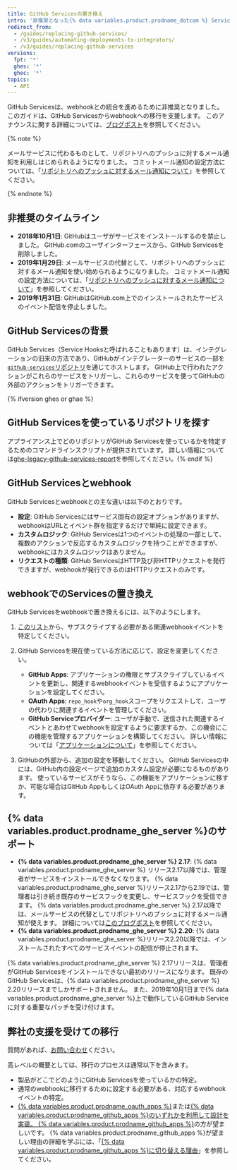 ```yaml
---
title: GitHub Servicesの置き換え
intro: '非推奨となった{% data variables.product.prodname_dotcom %} Servicesにまだ依存しているなら、サービスフックをwebhookに移行する方法を学んでください。'
redirect_from:
  - /guides/replacing-github-services/
  - /v3/guides/automating-deployments-to-integrators/
  - /v3/guides/replacing-github-services
versions:
  fpt: '*'
  ghes: '*'
  ghec: '*'
topics:
  - API
---
```



GitHub Servicesは、webhookとの統合を進めるために非推奨となりました。 このガイドは、GitHub Servicesからwebhookへの移行を支援します。 このアナウンスに関する詳細については、[ブログポスト](https://developer.github.com/changes/2018-10-01-denying-new-github-services)を参照してください。

{% note %}

メールサービスに代わるものとして、リポジトリへのプッシュに対するメール通知を利用しはじめられるようになりました。 コミットメール通知の設定方法については、「[リポジトリへのプッシュに対するメール通知について](/github/receiving-notifications-about-activity-on-github/about-email-notifications-for-pushes-to-your-repository/)」を参照してください。

{% endnote %}

## 非推奨のタイムライン

- **2018年10月1日**: GitHubはユーザがサービスをインストールするのを禁止しました。 GitHub.comのユーザインターフェースから、GitHub Servicesを削除しました。
- **2019年1月29日**: メールサービスの代替として、リポジトリへのプッシュに対するメール通知を使い始められるようになりました。 コミットメール通知の設定方法については、「[リポジトリへのプッシュに対するメール通知について](/github/receiving-notifications-about-activity-on-github/about-email-notifications-for-pushes-to-your-repository/)」を参照してください。
- **2019年1月31日**: GitHubはGitHub.com上でのインストールされたサービスのイベント配信を停止しました。

## GitHub Servicesの背景

GitHub Services（Service Hooksと呼ばれることもあります）は、インテグレーションの旧来の方法であり、GitHubがインテグレーターのサービスの一部を[`github-services`リポジトリ](https://github.com/github/github-services)を通じてホストします。 GitHub上で行われたアクションがこれらのサービスをトリガーし、これらのサービスを使ってGitHubの外部のアクションをトリガーできます。

{% ifversion ghes or ghae %}
## GitHub Servicesを使っているリポジトリを探す
アプライアンス上でどのリポジトリがGitHub Servicesを使っているかを特定するためのコマンドラインスクリプトが提供されています。 詳しい情報については[ghe-legacy-github-services-report](/enterprise/{{currentVersion}}/admin/articles/command-line-utilities/#ghe-legacy-github-services-report)を参照してください。{% endif %}

## GitHub Servicesとwebhook

GitHub Servicesとwebhookとの主な違いは以下のとおりです。
- **設定**: GitHub Servicesにはサービス固有の設定オプションがありますが、webhookはURLとイベント群を指定するだけで単純に設定できます。
- **カスタムロジック**: GitHub Servicesは1つのイベントの処理の一部として、複数のアクションで反応するカスタムロジックを持つことができますが、webhookにはカスタムロジックはありません。
- **リクエストの種類**: GitHub ServicesはHTTP及び非HTTPリクエストを発行できますが、webhookが発行できるのはHTTPリクエストのみです。

## webhookでのServicesの置き換え

GitHub Servicesをwebhookで置き換えるには、以下のようにします。

1. [このリスト](/webhooks/#events)から、サブスクライブする必要がある関連webhookイベントを特定してください。

2. GitHub Servicesを現在使っている方法に応じて、設定を変更してください。

   - **GitHub Apps**: アプリケーションの権限とサブスクライブしているイベントを更新し、関連するwebhookイベントを受信するようにアプリケーションを設定してください。
   - **OAuth Apps**: `repo_hook`や`org_hook`スコープをリクエストして、ユーザの代わりに関連するイベントを管理してください。
   - **GitHub Serviceプロバイダー**: ユーザが手動で、送信された関連するイベントとあわせてwebhookを設定するように要求するか、この機会にこの機能を管理するアプリケーションを構築してください。 詳しい情報については「[アプリケーションについて](/apps/about-apps/)」を参照してください。

3. GitHubの外部から、追加の設定を移動してください。 GitHub Servicesの中には、GitHub内の設定ページで追加のカスタム設定が必要になるものがあります。 使っているサービスがそうなら、この機能をアプリケーションに移すか、可能な場合はGitHub AppもしくはOAuth Appに依存する必要があります。

## {% data variables.product.prodname_ghe_server %}のサポート

- **{% data variables.product.prodname_ghe_server %} 2.17**: {% data variables.product.prodname_ghe_server %} リリース2.17以降では、管理者がサービスをインストールできなくなります。 {% data variables.product.prodname_ghe_server %}リリース2.17から2.19では、管理者は引き続き既存のサービスフックを変更し、サービスフックを受信できます。 {% data variables.product.prodname_ghe_server %} 2.17以降では、メールサービスの代替としてリポジトリへのプッシュに対するメール通知が使えます。 詳細については[このブログポスト](https://developer.github.com/changes/2019-01-29-life-after-github-services)を参照してください。
- **{% data variables.product.prodname_ghe_server %} 2.20**: {% data variables.product.prodname_ghe_server %}リリース2.20以降では、インストールされたすべてのサービスイベントの配信が停止されます。

{% data variables.product.prodname_ghe_server %} 2.17リリースは、管理者がGitHub Servicesをインストールできない最初のリリースになります。 既存のGitHub Servicesは、{% data variables.product.prodname_ghe_server %} 2.20リリースまでしかサポートされません。 また、2019年10月1日まで{% data variables.product.prodname_ghe_server %}上で動作しているGitHub Serviceに対する重要なパッチを受け付けます。

## 弊社の支援を受けての移行

質問があれば、[お問い合わせ](https://github.com/contact?form%5Bsubject%5D=GitHub+Services+Deprecation)ください。

高レベルの概要としては、移行のプロセスは通常以下を含みます。
  - 製品がどこでどのようにGitHub Servicesを使っているかの特定。
  - 通常のwebhookに移行するために設定する必要がある、対応するwebhookイベントの特定。
  - [{% data variables.product.prodname_oauth_apps %}](/apps/building-oauth-apps/)または[{% data variables.product.prodname_github_apps %}のいずれかを利用して設計を実装。 {% data variables.product.prodname_github_apps %}](/apps/building-github-apps/)の方が望ましいです。 {% data variables.product.prodname_github_apps %}が望ましい理由の詳細を学ぶには、「[{% data variables.product.prodname_github_apps %}に切り替える理由](/apps/migrating-oauth-apps-to-github-apps/#reasons-for-switching-to-github-apps)」を参照してください。
